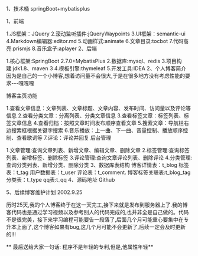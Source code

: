 1、技术桶
springBoot+mybatisplus

1、前端

1.JS框架：JQuery
2.滚动监听插件:jQueryWaypoints
3.UI框架：semantic-ui
4.Markdown编辑器:editor.md
5.动画样式:animate
6.文章目录:tocbot
7.代码高亮:prismjs
8.音乐盒子:aplayer
2、后端

1.核心框架:SpringBoot 2.7.0+MybatisPlus
2.数据库:mysql、redis
3.项目构建:jdk1.8、maven 3
4.模板引擎:thymeleaf
5.开发工具:IDEA
2、个人博客简介
因为是自己的一个小博客,想着访问量不会很大,于是在很多地方没有考虑性能的要求---嘎嘎嘎

博客主页功能

1.查看文章信息：文章列表、文章标题、文章内容、发布时间、访问量以及评论等信息
2.查看分类文章：分离列表、分类文章信息
3.查看标签文章：标签列表、标签文章信息
4.查看归档：按照文章时间发布顺序查看文章
5.搜索文章：导航栏右边搜索框根据关键字搜索
6.音乐播放：上一曲、下一曲、音量控制、播放顺序控制、查看歌词等
7.评论：评论并回复
后台管理

1.文章管理:查询文章列表、新增文章、编辑文章、删除文章
2.标签管理:查询标签列表、新增标签、删除标签
3.评论管理:查询文章评论列表、删除评论
4.分类管理:查询分类列表、新增分类、删除分类
3、数据库表结构
博客详情表：t_blog
标签表：t_tag
用户数据表：t_user
评论表：t_comment.
博客标签关联表:t_blog_tag
分类表：t_type
qq表:t_qq
4、源码地址
Github

5、后续博客维护计划
2002.9.25

历时25天,我的个人博客终于在这一天完工,接下来就是发布到服务器上了.我的博客代码也是通过学习视频以及参考别人的代码完成的,也并非全是自己做的。代码不是很完美，接下来学习编程可能要告一段落了,后面几个月可能重心要集中在专升本上面了,这个博客如果有bug,这几个月可能不会更新了,后续一定会及时更新的!!!

** 最后送给大家一句话: 程序不是年轻的专利,但是,他属性年轻**
